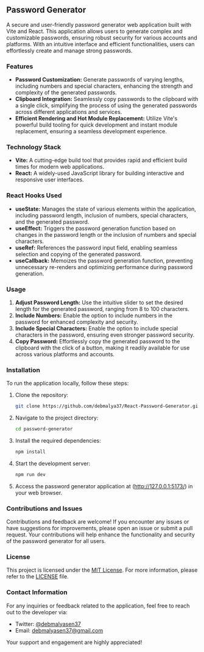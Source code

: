 ## Password Generator

A secure and user-friendly password generator web application built with Vite and React. This application allows users to generate complex and customizable passwords, ensuring robust security for various accounts and platforms. With an intuitive interface and efficient functionalities, users can effortlessly create and manage strong passwords.

### Features

- **Password Customization:** Generate passwords of varying lengths, including numbers and special characters, enhancing the strength and complexity of the generated passwords.
- **Clipboard Integration:** Seamlessly copy passwords to the clipboard with a single click, simplifying the process of using the generated passwords across different applications and services.
- **Efficient Rendering and Hot Module Replacement:** Utilize Vite's powerful build tooling for quick development and instant module replacement, ensuring a seamless development experience.

### Technology Stack

- **Vite:** A cutting-edge build tool that provides rapid and efficient build times for modern web applications.
- **React:** A widely-used JavaScript library for building interactive and responsive user interfaces.

### React Hooks Used

- **useState:** Manages the state of various elements within the application, including password length, inclusion of numbers, special characters, and the generated password.
- **useEffect:** Triggers the password generation function based on changes in the password length or the inclusion of numbers and special characters.
- **useRef:** References the password input field, enabling seamless selection and copying of the generated password.
- **useCallback:** Memoizes the password generation function, preventing unnecessary re-renders and optimizing performance during password generation.

### Usage

1. **Adjust Password Length:** Use the intuitive slider to set the desired length for the generated password, ranging from 8 to 100 characters.
2. **Include Numbers:** Enable the option to include numbers in the password for enhanced complexity and security.
3. **Include Special Characters:** Enable the option to include special characters in the password, ensuring even stronger password security.
4. **Copy Password:** Effortlessly copy the generated password to the clipboard with the click of a button, making it readily available for use across various platforms and accounts.

### Installation

To run the application locally, follow these steps:

1. Clone the repository:

   ```bash
   git clone https://github.com/debmalya37/React-Password-Generator.git 
   ```

2. Navigate to the project directory:

   ```bash
   cd password-generator
   ```

3. Install the required dependencies:

   ```bash
   npm install
   ```

4. Start the development server:

   ```bash
   npm run dev
   ```

5. Access the password generator application at (http://127.0.0.1:5173/) in your web browser.

### Contributions and Issues

Contributions and feedback are welcome! If you encounter any issues or have suggestions for improvements, please open an issue or submit a pull request. Your contributions will help enhance the functionality and security of the password generator for all users.

### License

This project is licensed under the [MIT License](LICENSE). For more information, please refer to the [LICENSE](LICENSE) file.

### Contact Information

For any inquiries or feedback related to the application, feel free to reach out to the developer via:

- Twitter: [@debmalyasen37](https://twitter.com/debmalyasen37)
- Email: debmalyasen37@gmail.com

Your support and engagement are highly appreciated!
